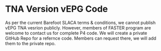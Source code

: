 # TNA Version vEPG Code

As per the current Barefoot SLACA terms & conditions, we cannot publish vEPG TNA vesrion publicly. However, members of FASTER program are welcome to contact us for complete P4 code. We will create a private GitHub Repo for a refernce code. Members can request there, we will add them to the private repo.    



